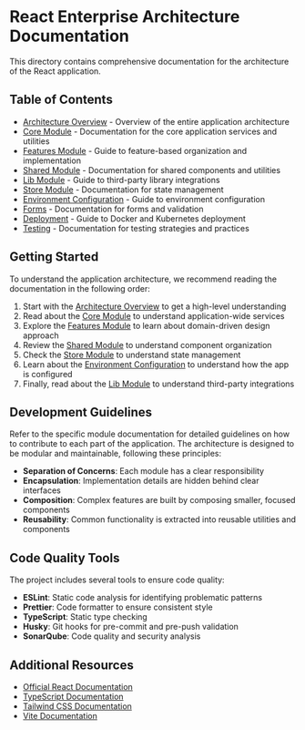 # React Enterprise Architecture Documentation

This directory contains comprehensive documentation for the architecture of the React application.

## Table of Contents

- [Architecture Overview](./architecture-overview.md) - Overview of the entire application architecture
- [Core Module](./core.md) - Documentation for the core application services and utilities
- [Features Module](./features.md) - Guide to feature-based organization and implementation
- [Shared Module](./shared.md) - Documentation for shared components and utilities
- [Lib Module](./lib.md) - Guide to third-party library integrations
- [Store Module](./store.md) - Documentation for state management
- [Environment Configuration](./environments.md) - Guide to environment configuration
- [Forms](./forms.md) - Documentation for forms and validation
- [Deployment](./deployment.md) - Guide to Docker and Kubernetes deployment
- [Testing](./testing.md) - Documentation for testing strategies and practices

## Getting Started

To understand the application architecture, we recommend reading the documentation in the following order:

1. Start with the [Architecture Overview](./architecture-overview.md) to get a high-level understanding
2. Read about the [Core Module](./core.md) to understand application-wide services
3. Explore the [Features Module](./features.md) to learn about domain-driven design approach
4. Review the [Shared Module](./shared.md) to understand component organization
5. Check the [Store Module](./store.md) to understand state management
6. Learn about the [Environment Configuration](./environments.md) to understand how the app is configured
7. Finally, read about the [Lib Module](./lib.md) to understand third-party integrations

## Development Guidelines

Refer to the specific module documentation for detailed guidelines on how to contribute to each part of the application. The architecture is designed to be modular and maintainable, following these principles:

- **Separation of Concerns**: Each module has a clear responsibility
- **Encapsulation**: Implementation details are hidden behind clear interfaces
- **Composition**: Complex features are built by composing smaller, focused components
- **Reusability**: Common functionality is extracted into reusable utilities and components

## Code Quality Tools

The project includes several tools to ensure code quality:

- **ESLint**: Static code analysis for identifying problematic patterns
- **Prettier**: Code formatter to ensure consistent style
- **TypeScript**: Static type checking
- **Husky**: Git hooks for pre-commit and pre-push validation
- **SonarQube**: Code quality and security analysis

## Additional Resources

- [Official React Documentation](https://react.dev/docs/getting-started.html)
- [TypeScript Documentation](https://www.typescriptlang.org/docs/)
- [Tailwind CSS Documentation](https://tailwindcss.com/docs)
- [Vite Documentation](https://vitejs.dev/guide/) 